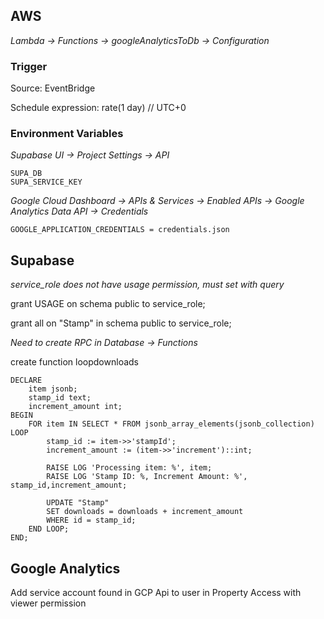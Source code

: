## AWS

_Lambda -> Functions -> googleAnalyticsToDb -> Configuration_

### Trigger

Source: EventBridge

Schedule expression: rate(1 day) // UTC+0

### Environment Variables

_Supabase UI -> Project Settings -> API_

```
SUPA_DB
SUPA_SERVICE_KEY
```

_Google Cloud Dashboard -> APIs & Services -> Enabled APIs -> Google Analytics Data API -> Credentials_

`GOOGLE_APPLICATION_CREDENTIALS = credentials.json`

## Supabase

_service_role does not have usage permission, must set with query_

grant USAGE on schema public to service_role;

grant all on "Stamp" in schema public to service_role;

_Need to create RPC in Database -> Functions_

create function loopdownloads

```
DECLARE
    item jsonb;
    stamp_id text;
    increment_amount int;
BEGIN
    FOR item IN SELECT * FROM jsonb_array_elements(jsonb_collection) LOOP
        stamp_id := item->>'stampId';
        increment_amount := (item->>'increment')::int;

        RAISE LOG 'Processing item: %', item;
        RAISE LOG 'Stamp ID: %, Increment Amount: %', stamp_id,increment_amount;

        UPDATE "Stamp"
        SET downloads = downloads + increment_amount
        WHERE id = stamp_id;
    END LOOP;
END;

```

## Google Analytics

Add service account found in GCP Api to user in Property Access with viewer permission
